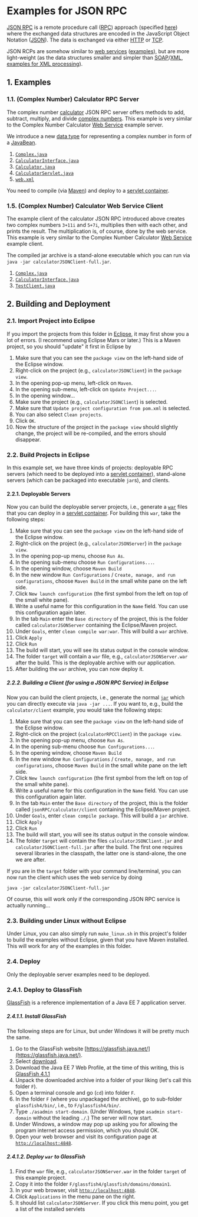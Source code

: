 # Examples for JSON RPC

[JSON RPC](https://en.wikipedia.org/wiki/JSON-RPC) is a remote procedure call ([RPC](https://en.wikipedia.org/wiki/Remote_procedure_call)) approach (specified [here](http://json-rpc.org/)) where the exchanged data structures are encoded in the JavaScript Object Notation ([JSON](https://en.wikipedia.org/wiki/JSON)). The data is exchanged via either [HTTP](https://en.wikipedia.org/wiki/Hypertext_Transfer_Protocol) or [TCP](https://en.wikipedia.org/wiki/Transmission_Control_Protocol).

JSON RCPs are somehow similar to [web services](https://en.wikipedia.org/wiki/Web_service) ([examples](http://github.com/thomasWeise/distributedComputingExamples/tree/master/webServices/)), but are more light-weight (as the data structures smaller and simpler than [SOAP](https://en.wikipedia.org/wiki/SOAP)/[XML](https://en.wikipedia.org/wiki/XML), [examples for XML processing](http://github.com/thomasWeise/distributedComputingExamples/tree/master/xml/java)).

## 1. Examples

### 1.1. (Complex Number) Calculator RPC Server

The complex number [calculator](http://github.com/thomasWeise/distributedComputingExamples/tree/master/jsonRPC/examples/calculator/server/src/main/java/calculator/Calculator.java) JSON RPC server offers methods to add, subtract, multiply, and divide [complex numbers](https://en.wikipedia.org/wiki/Complex_number). This example is very similar to the Complex Number Calculator [Web Service](http://github.com/thomasWeise/distributedComputingExamples/tree/master/webServices/) example server.

We introduce a new [data type](http://github.com/thomasWeise/distributedComputingExamples/tree/master/jsonRPC/examples/calculator/server/src/main/java/calculator/Complex.java) for representing a complex number in form of a [JavaBean](https://en.wikipedia.org/wiki/JavaBeans).

1. [`Complex.java`](http://github.com/thomasWeise/distributedComputingExamples/tree/master/jsonRPC/examples/calculator/server/src/main/java/calculator/Complex.java)
1. [`CalculatorInterface.java`](http://github.com/thomasWeise/distributedComputingExamples/tree/master/jsonRPC/examples/calculator/server/src/main/java/calculator/CalculatorInterface.java)
1. [`Calculator.java`](http://github.com/thomasWeise/distributedComputingExamples/tree/master/jsonRPC/examples/calculator/server/src/main/java/calculator/Calculator.java)
1. [`CalculatorServlet.java`](http://github.com/thomasWeise/distributedComputingExamples/tree/master/jsonRPC/examples/calculator/server/src/main/java/calculator/CalculatorServlet.java)
1. [`web.xml`](http://github.com/thomasWeise/distributedComputingExamples/tree/master/jsonRPC/examples/calculator/server/src/main/webapp/WEB-INF/web.xml) 

You need to compile (via [Maven](http://maven.apache.org/)) and deploy to a [servlet container](https://en.wikipedia.org/wiki/Web_container).

### 1.5. (Complex Number) Calculator Web Service Client

The example client of the calculator JSON RPC introduced above creates two complex numbers `3+11i` and `5+7i`, multiplies then with each other, and prints the result. The multiplication is, of course, done by the web service. This example is very similar to the Complex Number Calculator [Web Service](http://github.com/thomasWeise/distributedComputingExamples/tree/master/webServices/) example client.

The compiled jar archive is a stand-alone executable which you can run via `java -jar calculatorJSONClient-full.jar`.

1. [`Complex.java`](http://github.com/thomasWeise/distributedComputingExamples/tree/master/jsonRPC/examples/calculator/client/src/main/java/calculator/Complex.java)
1. [`CalculatorInterface.java`](http://github.com/thomasWeise/distributedComputingExamples/tree/master/jsonRPC/examples/calculator/client/src/main/java/calculator/CalculatorInterface.java)
1. [`TestClient.java`](http://github.com/thomasWeise/distributedComputingExamples/tree/master/jsonRPC/examples/calculator/client/src/main/java/calculator/TestClient.java)

## 2. Building and Deployment

### 2.1. Import Project into Eclipse

If you import the projects from this folder in [Eclipse](http://www.eclipse.org), it may first show you a lot of errors. (I recommend using Eclipse Mars or later.) This is a Maven project, so you should "update" it first in Eclipse by

1. Make sure that you can see the `package view` on the left-hand side of the Eclipse window.
2. Right-click on the project (e.g., `calculatorJSONClient`) in the `package view`.
3. In the opening pop-up menu, left-click on `Maven`.
4. In the opening sub-menu, left-click on `Update Project...`.
5. In the opening window...
  1. Make sure the project (e.g., `calculatorJSONClient`) is selected.
  2. Make sure that `Update project configuration from pom.xml` is selected.
  3. You can also select `Clean projects`.
  4. Click `OK`.
6. Now the structure of the project in the `package view` should slightly change, the project will be re-compiled, and the errors should disappear.


### 2.2. Build Projects in Eclipse

In this example set, we have three kinds of projects: deployable RPC servers (which need to be deployed into a [servlet container](https://en.wikipedia.org/wiki/Web_container)), stand-alone servers (which can be packaged into executable `jar`s), and clients.

#### 2.2.1. Deployable Servers

Now you can build the deployable server projects, i.e., generate a [`war`](https://en.wikipedia.org/wiki/WAR_file_format_%28Sun%29) files that you can deploy in a [servlet container](https://en.wikipedia.org/wiki/Web_container). For building this `war`, take the following steps:

1. Make sure that you can see the `package view` on the left-hand side of the Eclipse window.
2. Right-click on the project (e.g., `calculatorJSONServer`) in the `package view`.
3. In the opening pop-up menu, choose `Run As`.
4. In the opening sub-menu choose `Run Configurations...`.
5. In the opening window, choose `Maven Build`
6. In the new window `Run Configurations` / `Create, manage, and run configurations`, choose `Maven Build` in the small white pane on the left side.
7. Click `New launch configuration` (the first symbol from the left on top of the small white pane).
8. Write a useful name for this configuration in the `Name` field. You can use this configuration again later.
9. In the tab `Main` enter the `Base directory` of the project, this is the folder called `calculatorJSONServer` containing the Eclipse/Maven project.
10. Under `Goals`, enter `clean compile war:war`. This will build a `war` archive.
11. Click `Apply`
12. Click `Run`
13. The build will start, you will see its status output in the console window.
14. The folder `target` will contain a `war` file, e.g., `calculatorJSONServer.war` after the build. This is the deployable archive with our application.
15. After building the `war` archive, you can now deploy it.


##### 2.2.2. Building a Client (for using a JSON RPC Service) in Eclipse

Now you can build the client projects, i.e., generate the normal [`jar`](https://en.wikipedia.org/wiki/JAR_%28file_format%29) which you can directly execute via `java -jar ...`. If you want to, e.g., build the `calculator/client` example, you would take the following steps:

1. Make sure that you can see the `package view` on the left-hand side of the Eclipse window.
2. Right-click on the project (`calculatorRPCClient`) in the `package view`.
3. In the opening pop-up menu, choose `Run As`.
4. In the opening sub-menu choose `Run Configurations...`.
5. In the opening window, choose `Maven Build`
6. In the new window `Run Configurations` / `Create, manage, and run configurations`, choose `Maven Build` in the small white pane on the left side.
7. Click `New launch configuration` (the first symbol from the left on top of the small white pane).
8. Write a useful name for this configuration in the `Name` field. You can use this configuration again later.
9. In the tab `Main` enter the `Base directory` of the project, this is the folder called `jsonRPC/calculator/client` containing the Eclipse/Maven project.
10. Under `Goals`, enter `clean compile package`. This will build a `jar` archive.
11. Click `Apply`
12. Click `Run`
13. The build will start, you will see its status output in the console window.
14. The folder `target` will contain the files `calculatorJSONClient.jar` and `calculatorJSONClient-full.jar` after the build. The first one requires several libraries in the classpath, the latter one is stand-alone, the one we are after.

If you are in the `target` folder with your command line/terminal, you can now run the client which uses the web service by doing
  
    java -jar calculatorJSONClient-full.jar

Of course, this will work only if the corresponding JSON RPC service is actually running...


### 2.3. Building under Linux without Eclipse

Under Linux, you can also simply run `make_linux.sh` in this project's folder to build the examples without Eclipse, given that you have Maven installed. This will work for any of the examples in this folder.

### 2.4. Deploy

Only the deployable server examples need to be deployed.

### 2.4.1. Deploy to GlassFish

[GlassFish](https://glassfish.java.net/) is a reference implementation of a Java EE 7 application server.

##### 2.4.1.1. Install GlassFish

The following steps are for Linux, but under Windows it will be pretty much the same.

1. Go to the GlassFish website [https://glassfish.java.net/](https://glassfish.java.net/).
2. Select [download](https://glassfish.java.net/download.html).
3. Download the Java EE 7 Web Profile, at the time of this writing, this is [GlassFish 4.1.1](http://download.java.net/glassfish/4.1.1/release/glassfish-4.1.1-web.zip)
4. Unpack the downloaded archive into a folder of your liking (let's call this folder `F`).
5. Open a terminal console and go (`cd`) into folder `F`.
6. In the folder `F` (where you unpackaged the archive), go to sub-folder `glassfish4/bin/`, i.e., to `F/glassfish4/bin/`.
7. Type `./asadmin start-domain`. (Under Windows, type `asadmin start-domain` without the leading `./`.) The server will now start.
8. Under Windows, a window may pop up asking you for allowing the program internet access permission, which you should OK.
9. Open your web browser and visit its configuration page at [`http://localhost:4848`](http://localhost:4848).

##### 2.4.1.2. Deploy `war` to GlassFish

1. Find the `war` file, e.g., `calculatorJSONServer.war` in the folder `target` of this example project.
2. Copy it into the folder `F/glassfish4/glassfish/domains/domain1`.
3. In your web browser, visit [`http://localhost:4848`](http://localhost:4848).
4. Click `Applications` in the menu pane on the right.
5. It should list `calculatorJSONServer`. If you click this menu point, you get a list of the installed servlets